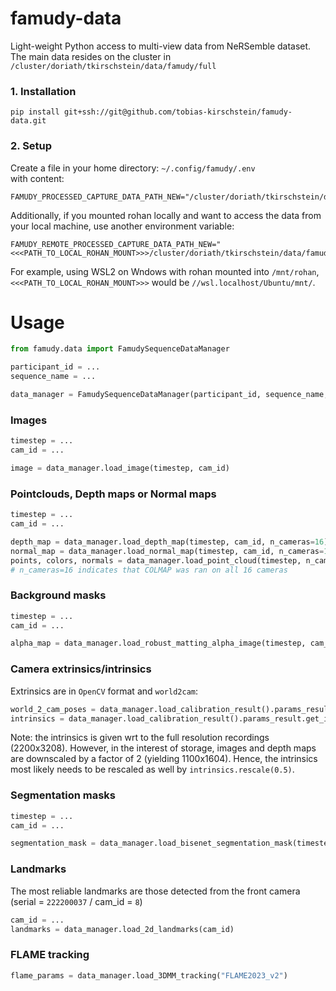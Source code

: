 # famudy-data

Light-weight Python access to multi-view data from NeRSemble dataset.  
The main data resides on the cluster in `/cluster/doriath/tkirschstein/data/famudy/full`

### 1. Installation

```shell
pip install git+ssh://git@github.com/tobias-kirschstein/famudy-data.git
```
### 2. Setup
Create a file in your home directory:
`~/.config/famudy/.env`  
with content:
```shell
FAMUDY_PROCESSED_CAPTURE_DATA_PATH_NEW="/cluster/doriath/tkirschstein/data/famudy/full"
```
Additionally, if you mounted rohan locally and want to access the data from your local machine, use another environment variable:
```shell
FAMUDY_REMOTE_PROCESSED_CAPTURE_DATA_PATH_NEW="<<<PATH_TO_LOCAL_ROHAN_MOUNT>>>/cluster/doriath/tkirschstein/data/famudy/full"
```
For example, using WSL2 on Wndows with rohan mounted into `/mnt/rohan`,  `<<<PATH_TO_LOCAL_ROHAN_MOUNT>>>` would be `//wsl.localhost/Ubuntu/mnt/`.

# Usage

```python
from famudy.data import FamudySequenceDataManager

participant_id = ...
sequence_name = ...

data_manager = FamudySequenceDataManager(participant_id, sequence_name, downscale_factor=2)
```

### Images
```python
timestep = ...
cam_id = ...

image = data_manager.load_image(timestep, cam_id)
```

### Pointclouds, Depth maps or Normal maps
```python
timestep = ...
cam_id = ...

depth_map = data_manager.load_depth_map(timestep, cam_id, n_cameras=16)
normal_map = data_manager.load_normal_map(timestep, cam_id, n_cameras=16)
points, colors, normals = data_manager.load_point_cloud(timestep, n_cameras=16)
# n_cameras=16 indicates that COLMAP was ran on all 16 cameras
```

### Background masks
```python
timestep = ...
cam_id = ...

alpha_map = data_manager.load_robust_matting_alpha_image(timestep, cam_id)
```

### Camera extrinsics/intrinsics
Extrinsics are in `OpenCV` format and `world2cam`:
```python
world_2_cam_poses = data_manager.load_calibration_result().params_result.get_poses()
intrinsics = data_manager.load_calibration_result().params_result.get_intrinsics()
```
Note: the intrinsics is given wrt to the full resolution recordings (2200x3208). However, in the interest of storage, images and depth maps are downscaled by a factor of 2 (yielding 1100x1604). Hence, the intrinsics most likely needs to be rescaled as well by `intrinsics.rescale(0.5)`.

### Segmentation masks
```python
timestep = ...
cam_id = ...

segmentation_mask = data_manager.load_bisenet_segmentation_mask(timestep, cam_id)
```

### Landmarks
The most reliable landmarks are those detected from the front camera (serial = `222200037` / cam_id = `8`)
```python
cam_id = ...
landmarks = data_manager.load_2d_landmarks(cam_id)
```

### FLAME tracking
```python
flame_params = data_manager.load_3DMM_tracking("FLAME2023_v2")
```

